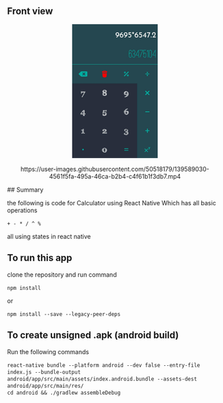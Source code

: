 ## Front view

<p align="center">
<img src="./src/Images/Calculator_Front_Theme.jpeg" alt="drawing" width="200"    />

</p>

<!-- ![](./src/Images/calculator_demo.mp4) -->

<!-- ![alt_text](./src/Images/calculator_demo.mp4) -->

<p align="center">
https://user-images.githubusercontent.com/50518179/139589030-4561f5fa-495a-46ca-b2b4-c4f61b1f3db7.mp4

</p>
## Summary

the following is code for Calculator using React Native Which has all basic operations

```
+ - * / ^ %
```

all using states in react native

## To run this app

clone the repository and run command

```
npm install
```

or

```
npm install --save --legacy-peer-deps
```

## To create unsigned .apk (android build)

Run the following commands

```
react-native bundle --platform android --dev false --entry-file index.js --bundle-output android/app/src/main/assets/index.android.bundle --assets-dest android/app/src/main/res/
cd android && ./gradlew assembleDebug
```

<!-- ![Alt text](./src/Images/Calculator_Front_Theme.jpeg?raw=true 'Title') -->
